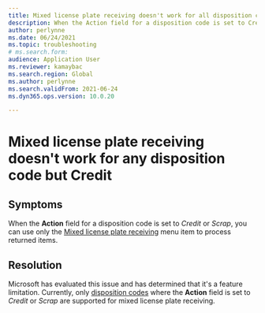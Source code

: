 ```yaml
--- 
title: Mixed license plate receiving doesn't work for all disposition codes 
description: When the Action field for a disposition code is set to Credit or Scrap, you can use only the Mixed license plate receiving menu item to process returned items. 
author: perlynne 
ms.date: 06/24/2021 
ms.topic: troubleshooting 
# ms.search.form:  
audience: Application User 
ms.reviewer: kamaybac 
ms.search.region: Global 
ms.author: perlynne 
ms.search.validFrom: 2021-06-24 
ms.dyn365.ops.version: 10.0.20 

--- 
```


# Mixed license plate receiving doesn't work for any disposition code but Credit

## Symptoms

When the **Action** field for a disposition code is set to *Credit* or *Scrap*, you can use only the [Mixed license plate receiving](/dynamics365/supply-chain/warehousing/mixed-license-plate-receiving) menu item to process returned items.

## Resolution

Microsoft has evaluated this issue and has determined that it's a feature limitation. Currently, only [disposition codes](/dynamics365/supply-chain/service-management/set-up-disposition-codes) where the **Action** field is set to *Credit* or *Scrap* are supported for mixed license plate receiving.
